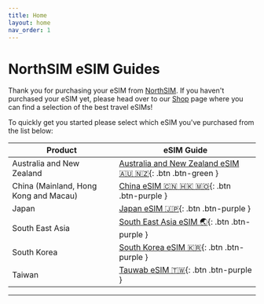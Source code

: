 ```yaml
---
title: Home
layout: home
nav_order: 1
---
```


# NorthSIM eSIM Guides

Thank you for purchasing your eSIM from [NorthSIM]. If you haven't purchased your eSIM yet, please head over to our [Shop] page where you can find a selection of the best travel eSIMs!

To quickly get you started please select which eSIM you've purchased from the list below:

| Product                               | eSIM Guide                                                                                          |
|---------------------------------------|-----------------------------------------------------------------------------------------------------|
| Australia and New Zealand             | [Australia and New Zealand eSIM :australia: :new_zealand:](http://example.com/){: .btn .btn-green } |
| China (Mainland, Hong Kong and Macau) | [China eSIM :cn: :hong_kong: :macau:](http://example.com/){: .btn .btn-purple }                     |
| Japan                                 | [Japan eSIM :jp:](http://example.com/){: .btn .btn-purple }                                         |
| South East Asia                       | [South East Asia eSIM :earth_asia:](http://example.com/){: .btn .btn-purple }                       |
| South Korea                           | [South Korea eSIM :kr:](http://example.com/){: .btn .btn-purple }                                   |
| Taiwan                                | [Tauwab eSIM :taiwan:](http://example.com/){: .btn .btn-purple } |                                                                                                    |

----

[NorthSIM]: https://northsim.com
[Shop]: https://northsim.com/shop
